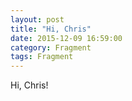 ```yaml
---
layout: post
title: "Hi, Chris"
date: 2015-12-09 16:59:00
category: Fragment
tags: Fragment
---
```


Hi, Chris!